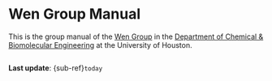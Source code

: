 # Wen Group Manual

This is the group manual of the [Wen Group](https://wengroup.github.io) in the
[Department of Chemical & Biomolecular Engineering](https://www.chee.uh.edu) at the University of Houston.

```{tableofcontents}

```

**Last update**: {sub-ref}`today`
